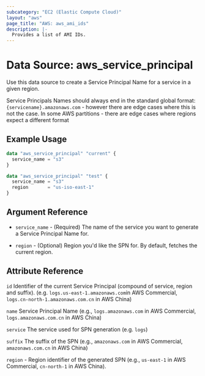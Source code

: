 ```yaml
---
subcategory: "EC2 (Elastic Compute Cloud)"
layout: "aws"
page_title: "AWS: aws_ami_ids"
description: |-
  Provides a list of AMI IDs.
---
```


# Data Source: aws_service_principal

Use this data source to create a Service Principal Name for a service in a given region.

Service Principals Names should always end in the standard global format: `{servicename}.amazonaws.com` - however there 
are edge cases where this is not the case. In some AWS partitions - there are edge cases where regions expect a different 
format

## Example Usage

```terraform
data "aws_service_principal" "current" {
  service_name = "s3"
}

data "aws_service_principal" "test" {
  service_name = "s3"
  region       = "us-iso-east-1"
}
```

## Argument Reference

* `service_name` - (Required) The name of the service you want to generate a Service Principal Name for.

* `region` - (Optional) Region you'd like the SPN for. By default, fetches the current region.

## Attribute Reference

`id` Identifier of the current Service Principal (compound of service, region and suffix). (e.g. `logs.us-east-1.amazonaws.com`in AWS Commercial, `logs.cn-north-1.amazonaws.com.cn` in AWS China)

`name` Service Principal Name (e.g., `logs.amazonaws.com` in AWS Commercial, `logs.amazonaws.com.cn` in AWS China)

`service` The service used for SPN generation (e.g. `logs`)

`suffix` The suffix of the SPN (e.g., `amazonaws.com` in AWS Commercial, `amazonaws.com.cn` in AWS China)

`region` - Region identifier of the generated SPN (e.g., `us-east-1` in AWS Commercial, `cn-north-1` in AWS China).
